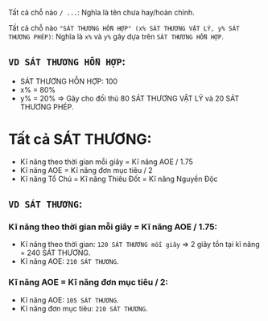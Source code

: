 Tất cả chỗ nào `/ ...`: Nghĩa là tên chưa hay/hoàn chỉnh.

Tất cả chỗ nào `"SÁT THƯƠNG HỖN HỢP" (x% SÁT THƯƠNG VẬT LÝ, y% SÁT THƯƠNG PHÉP)`: Nghĩa là `x%` và `y%` gây dựa trên `SÁT THƯƠNG HỖN HỢP`.
## `VD SÁT THƯƠNG HỖN HỢP`: 
+ SÁT THƯƠNG HỖN HỢP: 100
+ x% = 80%
+ y% = 20%
=> Gây cho đối thủ 80 SÁT THƯƠNG VẬT LÝ và 20 SÁT THƯƠNG PHÉP.

# Tất cả SÁT THƯƠNG: 
+ Kĩ năng theo thời gian mỗi giây = Kĩ năng AOE / 1.75
+ Kĩ năng AOE = Kĩ năng đơn mục tiêu / 2
+ Kĩ năng Tổ Chú = Kĩ năng Thiêu Đốt = Kĩ năng Nguyền Độc
## `VD SÁT THƯƠNG`:
### Kĩ năng theo thời gian mỗi giây = Kĩ năng AOE / 1.75:
- Kĩ năng theo thời gian: `120 SÁT THƯƠNG mỗi giây` => 2 giây tồn tại kĩ năng = 240 SÁT THƯƠNG.
- Kĩ năng AOE: `210 SÁT THƯƠNG`.

### Kĩ năng AOE = Kĩ năng đơn mục tiêu / 2:
- Kĩ năng AOE: `105 SÁT THƯƠNG`.
- Kĩ năng đơn mục tiêu: `210 SÁT THƯƠNG`.

